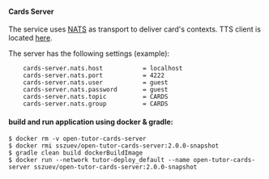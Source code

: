 #### Cards Server

The service uses [NATS](https://nats.io/) as transport to deliver card's contexts.
TTS client is located [here](../services).

The server has the following settings (example):

```
	cards-server.nats.host           = localhost
	cards-server.nats.port           = 4222
	cards-server.nats.user           = guest
	cards-server.nats.password       = guest            
    cards-server.nats.topic          = CARDS
    cards-server.nats.group          = CARDS
```

#### build and run application using docker & gradle:

```shell
$ docker rm -v open-tutor-cards-server
$ docker rmi sszuev/open-tutor-cards-server:2.0.0-snapshot
$ gradle clean build dockerBuildImage
$ docker run --network tutor-deploy_default --name open-tutor-cards-server sszuev/open-tutor-cards-server:2.0.0-snapshot  
```